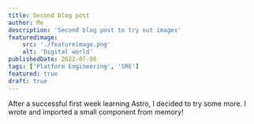 ```yaml
---
title: Second blog post
author: Me
description: 'Second blog post to try out images'
featuredimage:
    src: './featureimage.png'
    alt: 'Digital world'
publishedDate: 2022-07-08
tags: ['Platform Engineering', 'SRE']
featured: true
draft: true
---
```


After a successful first week learning Astro, I decided to try some more. I wrote and imported a small component from memory!
